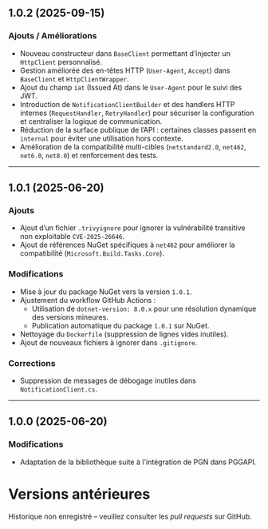 ## 1.0.2 (2025-09-15)

### Ajouts / Améliorations
- Nouveau constructeur dans `BaseClient` permettant d’injecter un `HttpClient` personnalisé.
- Gestion améliorée des en-têtes HTTP (`User-Agent`, `Accept`) dans `BaseClient` et `HttpClientWrapper`.
- Ajout du champ `iat` (Issued At) dans le `User-Agent` pour le suivi des JWT.
- Introduction de `NotificationClientBuilder` et des handlers HTTP internes (`RequestHandler`, `RetryHandler`) pour sécuriser la configuration et centraliser la logique de communication.
- Réduction de la surface publique de l’API : certaines classes passent en `internal` pour éviter une utilisation hors contexte.
- Amélioration de la compatibilité multi-cibles (`netstandard2.0`, `net462`, `net6.0`, `net8.0`) et renforcement des tests.

---

## 1.0.1 (2025-06-20)

### Ajouts
* Ajout d’un fichier `.trivyignore` pour ignorer la vulnérabilité transitive non exploitable `CVE-2025-26646`.
* Ajout de références NuGet spécifiques à `net462` pour améliorer la compatibilité (`Microsoft.Build.Tasks.Core`).

### Modifications
* Mise à jour du package NuGet vers la version `1.0.1`.
* Ajustement du workflow GitHub Actions :
  * Utilisation de `dotnet-version: 8.0.x` pour une résolution dynamique des versions mineures.
  * Publication automatique du package `1.0.1` sur NuGet.
* Nettoyage du `Dockerfile` (suppression de lignes vides inutiles).
* Ajout de nouveaux fichiers à ignorer dans `.gitignore`.

### Corrections
* Suppression de messages de débogage inutiles dans `NotificationClient.cs`.

---

## 1.0.0 (2025-06-20)

### Modifications
* Adaptation de la bibliothèque suite à l'intégration de PGN dans PGGAPI.

# Versions antérieures

Historique non enregistré – veuillez consulter les *pull requests* sur GitHub.
